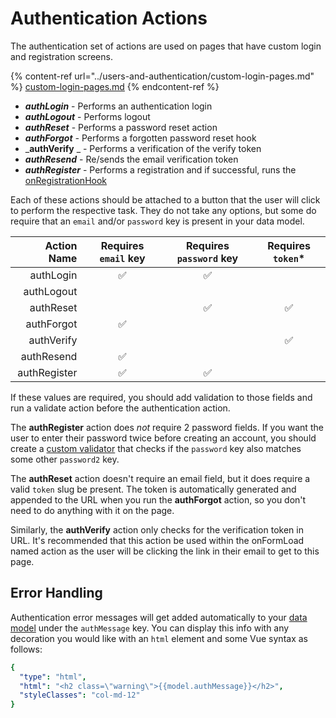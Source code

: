 # Authentication Actions

The authentication set of actions are used on pages that have custom login and registration screens.

{% content-ref url="../users-and-authentication/custom-login-pages.md" %}
[custom-login-pages.md](../users-and-authentication/custom-login-pages.md)
{% endcontent-ref %}

* _**authLogin**_ - Performs an authentication login
* _**authLogout**_ - Performs logout
* _**authReset**_ - Performs a password reset action
* _**authForgot** -_ Performs a forgotten password reset hook
* _**authVerify**  _ - Performs a verification of the verify token
* _**authResend**_ - Re/sends the email verification token
* _**authRegister**_ - Performs a registration and if successful, runs the [onRegistrationHook](../hooksoverview/commonoverview.md#onregistration)

Each of these actions should be attached to a button that the user will click to perform the respective task. They do not take any options, but some do require that an `email` and/or `password` key is present in your data model.

|  Action Name | Requires `email` key | Requires `password` key | Requires `token`\* |
| -----------: | :------------------: | :---------------------: | :----------------: |
|    authLogin |           ✅          |            ✅            |                    |
|   authLogout |                      |                         |                    |
|    authReset |                      |            ✅            |          ✅         |
|   authForgot |           ✅          |                         |                    |
|   authVerify |                      |                         |          ✅         |
|   authResend |           ✅          |                         |                    |
| authRegister |           ✅          |            ✅            |                    |

If these values are required, you should add validation to those fields and run a validate action before the authentication action.

The **authRegister** action does _not_ require 2 password fields. If you want the user to enter their password twice before creating an account, you should create a [custom validator](../form-settings/validationoverview/clientside.md) that checks if the `password` key also matches some other `password2` key.

The **authReset** action doesn't require an email field, but it does require a valid `token` slug be present. The token is automatically generated and appended to the URL when you run the **authForgot** action, so you don't need to do anything with it on the page.

Similarly, the **authVerify** action only checks for the verification token in URL. It's recommended that this action be used within the onFormLoad named action as the user will be clicking the link in their email to get to this page.

## Error Handling

Authentication error messages will get added automatically to your [data model](../form-settings/data-model.md) under the `authMessage` key. You can display this info with any decoration you would like with an `html` element and some Vue syntax as follows:

```yaml
{
  "type": "html",
  "html": "<h2 class=\"warning\">{{model.authMessage}}</h2>",
  "styleClasses": "col-md-12"
}
```
